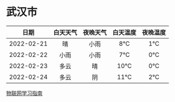# 武汉市
|日期|白天天气|夜晚天气|白天温度|夜晚温度|
|:--:|:--:|:--:|:--:|:--:|
|2022-02-21|晴|小雨|8℃|1℃|
|2022-02-22|小雨|小雨|7℃|0℃|
|2022-02-23|多云|晴|10℃|0℃|
|2022-02-24|多云|阴|11℃|2℃|
 
[物联网学习指南](http://doc.lziqi.top/IoT)
